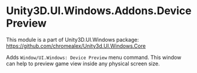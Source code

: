 # Unity3D.UI.Windows.Addons.DevicePreview

This module is a part of Unity3D.UI.Windows package:
https://github.com/chromealex/Unity3d.UI.Windows.Core

Adds `Window/UI.Windows: Device Preview` menu command.
This window can help to preview game view inside any physical screen size.
